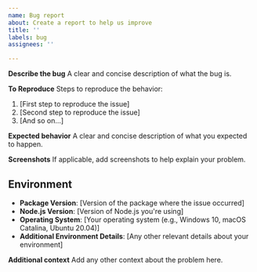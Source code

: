 ```yaml
---
name: Bug report
about: Create a report to help us improve
title: ''
labels: bug
assignees: ''

---
```


**Describe the bug**
A clear and concise description of what the bug is.

**To Reproduce**
Steps to reproduce the behavior:
1. [First step to reproduce the issue]
2. [Second step to reproduce the issue]
3. [And so on...]

**Expected behavior**
A clear and concise description of what you expected to happen.

**Screenshots**
If applicable, add screenshots to help explain your problem.

## Environment
- **Package Version**: [Version of the package where the issue occurred]
- **Node.js Version**: [Version of Node.js you're using]
- **Operating System**: [Your operating system (e.g., Windows 10, macOS Catalina, Ubuntu 20.04)]
- **Additional Environment Details**: [Any other relevant details about your environment]

**Additional context**
Add any other context about the problem here.
